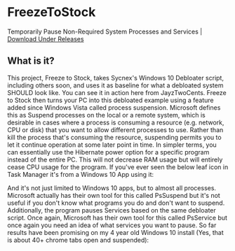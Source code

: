 # FreezeToStock
Temporarily Pause Non-Required System Processes and Services  | [Download Under Releases](https://github.com/rcmaehl/FreezeToStock/releases)

## What is it?
This project, Freeze to Stock, takes Sycnex's Windows 10 Debloater script, including others soon, and uses it as baseline for what a debloated system SHOULD look like. You can see it in action here from JayzTwoCents. Freeze to Stock then turns your PC into this debloated example using a feature added since Windows Vista called process suspension. Microsoft defines this as
Suspend processes on the local or a remote system, which is desirable in cases where a process is consuming a resource (e.g. network, CPU or disk) that you want to allow different processes to use. Rather than kill the process that's consuming the resource, suspending permits you to let it continue operation at some later point in time.
In simpler terms, you can essentially use the Hibernate power option for a specific program instead of the entire PC. This will not decrease RAM usage but will entirely cease CPU usage for the program. If you've ever seen the below leaf icon in Task Manager it's from a Windows 10 App using it:



And it's not just limited to Windows 10 apps, but to almost all processes. Microsoft actually has their own tool for this called PsSuspend but it's not useful if you don't know what programs you do and don't want to suspend.
Additionally, the program pauses Services based on the same debloater script. Once again, Microsoft has their own tool for this called PsService but once again you need an idea of what services you want to pause.
So far results have been promising on my 4 year old Windows 10 install (Yes, that is about 40+ chrome tabs open and suspended):
